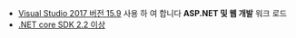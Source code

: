 * [Visual Studio 2017 버전 15.9](https://visualstudio.microsoft.com/downloads/) 사용 하 여 합니다 **ASP.NET 및 웹 개발** 워크 로드
* [.NET core SDK 2.2 이상](https://www.microsoft.com/net/download/all)